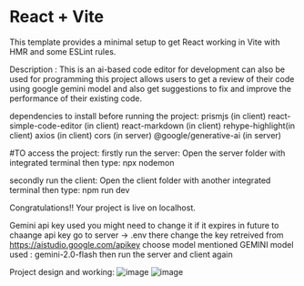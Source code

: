 # React + Vite

This template provides a minimal setup to get React working in Vite with HMR and some ESLint rules.

Description : This is an ai-based code editor for development can also be used for programming this project allows users to get a review of their code using google gemini model and also get suggestions to fix and improve the performance of their existing code.

dependencies to install before running the project:
prismjs (in client)
react-simple-code-editor (in client)
react-markdown (in client)
rehype-highlight(in client)
axios (in client)
cors (in server)
@google/generative-ai (in server)

#TO access the project:
firstly run the server:
Open the server folder with integrated terminal then type: npx nodemon

secondly run the client:
Open the client folder with another integrated terminal then type: npm run dev

Congratulations!! Your project is live on localhost.

Gemini api key used you might need to change it if it expires in future
to chaange api key go to server -> .env there change the key retreived from https://aistudio.google.com/apikey choose model mentioned
GEMINI model used : gemini-2.0-flash then run the server and client again 

Project design and working:
![image](https://github.com/user-attachments/assets/61a32b26-f259-4340-9dba-818fa51c4de7)
![image](https://github.com/user-attachments/assets/43a68aed-5415-445b-8370-af592b162a0f)




